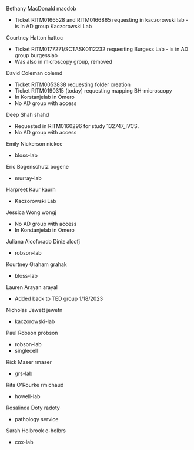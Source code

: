 Bethany MacDonald macdob
- Ticket RITM0166528 and RITM0166865 requesting in kaczorowski lab - is in AD group Kaczorowski Lab

Courtney Hatton hattoc
- Ticket RITM0177271/SCTASK0112232 requesting Burgess Lab - is in AD group burgesslab
- Was also in microscopy group, removed

David Coleman colemd
- Ticket RITM0053838 requesting folder creation
- Ticket RITM0190315 (today) requesting mapping BH-microscopy
- In Korstanjelab in Omero
- No AD group with access

Deep Shah shahd
- Requested in RITM0160296 for study 132747_IVCS.
- No AD group with access

Emily Nickerson nickee
- bloss-lab

Eric Bogenschutz bogene
- murray-lab

Harpreet Kaur kaurh
- Kaczorowski Lab

Jessica Wong wongj
- No AD group with access
- In Korstanjelab in Omero

Juliana Alcoforado Diniz alcofj
- robson-lab

Kourtney Graham grahak
- bloss-lab

Lauren Arayan arayal
- Added back to TED group 1/18/2023

Nicholas Jewett jewetn
- kaczorowski-lab

Paul Robson probson
- robson-lab
- singlecell

Rick Maser rmaser
- grs-lab

Rita O'Rourke rmichaud
- howell-lab

Rosalinda Doty radoty
- pathology service

Sarah Holbrook c-holbrs
- cox-lab